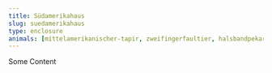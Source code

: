 ```yaml
---
title: Südamerikahaus
slug: suedamerikahaus
type: enclosure
animals: [mittelamerikanischer-tapir, zweifingerfaultier, halsbandpekari, zwergmara]
---
```

Some Content
